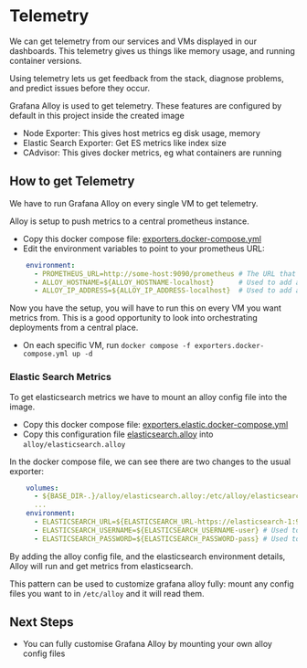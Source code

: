 # Telemetry

We can get telemetry from our services and VMs displayed in our dashboards. This telemetry gives us things like memory usage, and running container versions.

Using telemetry lets us get feedback from the stack, diagnose problems, and predict issues before they occur.

Grafana Alloy is used to get telemetry. These features are configured by default in this project inside the created image

- Node Exporter: This gives host metrics eg disk usage, memory
- Elastic Search Exporter: Get ES metrics like index size
- CAdvisor: This gives docker metrics, eg what containers are running

## How to get Telemetry

We have to run Grafana Alloy on every single VM to get telemetry.

Alloy is setup to push metrics to a central prometheus instance.

- Copy this docker compose file: [exporters.docker-compose.yml](../../../observability/examples/full/exporters.docker-compose.yml)
- Edit the environment variables to point to your prometheus URL:

```yaml
    environment:
      - PROMETHEUS_URL=http://some-host:9090/prometheus # The URL that is running prometheus.
      - ALLOY_HOSTNAME=${ALLOY_HOSTNAME-localhost}      # Used to add a label to metrics
      - ALLOY_IP_ADDRESS=${ALLOY_IP_ADDRESS-localhost}  # Used to add a label to metrics
```

Now you have the setup, you will have to run this on every VM you want metrics from. This is a good opportunity to look into orchestrating deployments from a central place.

- On each specific VM, run `docker compose -f exporters.docker-compose.yml up -d ` 


### Elastic Search Metrics
To get elasticsearch metrics we have to mount an alloy config file into the image.

- Copy this docker compose file: [exporters.elastic.docker-compose.yml](../../../observability/examples/full/exporters.elastic.docker-compose.yml)
- Copy this configuration file [elasticsearch.alloy](../../../observability/examples/full/alloy/elasticsearch.alloy) into `alloy/elasticsearch.alloy`

In the docker compose file, we can see there are two changes to the usual exporter:

```yaml
    volumes:
      - ${BASE_DIR-.}/alloy/elasticsearch.alloy:/etc/alloy/elasticsearch.alloy # Enable Elastic Exporter
      ...
    environment:    
      - ELASTICSEARCH_URL=${ELASTICSEARCH_URL-https://elasticsearch-1:9200}
      - ELASTICSEARCH_USERNAME=${ELASTICSEARCH_USERNAME-user} # Used to get metrics from Elasticsearch
      - ELASTICSEARCH_PASSWORD=${ELASTICSEARCH_PASSWORD-pass} # Used to get metrics from Elasticsearch
```

By adding the alloy config file, and the elasticsearch environment details, Alloy will run and get metrics from elasticsearch.

This pattern can be used to customize grafana alloy fully: mount any config files you want to in `/etc/alloy` and it will read them.

## Next Steps
- You can fully customise Grafana Alloy by mounting your own alloy config files